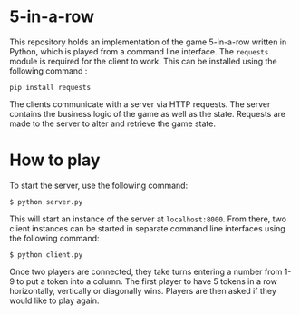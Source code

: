 # 5-in-a-row
This repository holds an implementation of the game 5-in-a-row written in Python, which is played from a command line interface. The `requests` module is required for the client to work. This can be installed using the following command :

`pip install requests`

The clients communicate with a server via HTTP requests. The server contains the business logic of the game as well as the state. Requests are made to the server to alter and retrieve the game state. 

# How to play
To start the server, use the following command:

`$ python server.py`

This will start an instance of the server at `localhost:8000`. From there, two client instances can be started in separate command line interfaces using the following command:

`$ python client.py`

Once two players are connected, they take turns entering a number from 1-9 to put a token into a column. The first player to have 5 tokens in a row horizontally, vertically or diagonally wins. Players are then asked if they would like to play again. 
